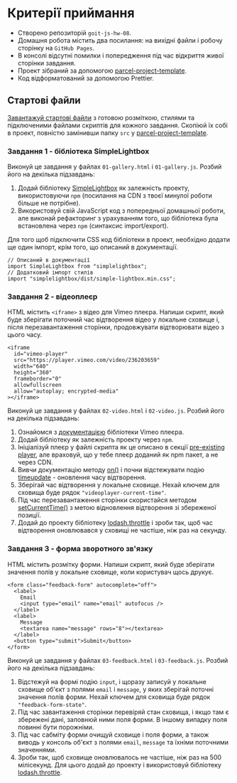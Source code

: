 # Критерії приймання
- Створено репозиторій `goit-js-hw-08`.
- Домашня робота містить два посилання: на вихідні файли і робочу сторінку на `GitHub Pages`.
- В консолі відсутні помилки і попередження під час відкриття живої сторінки завдання.
- Проект зібраний за допомогою [parcel-project-template](https://github.com/goitacademy/parcel-project-template).
- Код відформатований за допомогою Prettier.
## Стартові файли
[Завантажуй стартові файли](https://github.com/goitacademy/parcel-project-template) з готовою розміткою, стилями та підключеними файлами скриптів для кожного завдання. Скопіюй їх собі в проект, повністю замінивши папку `src` у [parcel-project-template](https://github.com/goitacademy/parcel-project-template).

### Завдання 1 - бібліотека SimpleLightbox
Виконуй це завдання у файлах `01-gallery.html` і `01-gallery.js`. Розбий його на декілька підзавдань:

1. Додай бібліотеку [SimpleLightbox](https://simplelightbox.com/) як залежність проекту, використовуючи `npm` (посилання на CDN з твоєї минулої роботи більше не потрібне).
2. Використовуй свій JavaScript код з попередньої домашньої роботи, але виконай рефакторинг з урахуванням того, що бібліотека була встановлена через `npm` (синтаксис import/export).

Для того щоб підключити CSS код бібліотеки в проект, необхідно додати ще один імпорт, крім того, що описаний в документації.
```
// Описаний в документації
import SimpleLightbox from "simplelightbox";
// Додатковий імпорт стилів
import "simplelightbox/dist/simple-lightbox.min.css";
```
### Завдання 2 - відеоплеєр
HTML містить `<iframe>` з відео для Vimeo плеєра. Напиши скрипт, який буде зберігати поточний час відтворення відео у локальне сховище і, після перезавантаження сторінки, продовжувати відтворювати відео з цього часу.
```
<iframe
  id="vimeo-player"
  src="https://player.vimeo.com/video/236203659"
  width="640"
  height="360"
  frameborder="0"
  allowfullscreen
  allow="autoplay; encrypted-media"
></iframe>
```
Виконуй це завдання у файлах `02-video.html` і `02-video.js`. Розбий його на декілька підзавдань:

1. Ознайомся з [документацією](https://github.com/vimeo/player.js/#vimeo-player-api) бібліотеки Vimeo плеєра.
2. Додай бібліотеку як залежність проекту через `npm`.
3. Ініціалізуй плеєр у файлі скрипта як це описано в секції [pre-existing player](https://github.com/vimeo/player.js/#pre-existing-player), але враховуй, що у тебе плеєр доданий як npm пакет, а не через CDN.
4. Вивчи документацію методу [on()](https://github.com/vimeo/player.js/#onevent-string-callback-function-void) і почни відстежувати подію [timeupdate](https://github.com/vimeo/player.js/#events) - оновлення часу відтворення.
5. Зберігай час відтворення у локальне сховище. Нехай ключем для сховища буде рядок `"videoplayer-current-time"`.
6. Під час перезавантаження сторінки скористайся методом [setCurrentTime()](https://github.com/vimeo/player.js/#setcurrenttimeseconds-number-promisenumber-rangeerrorerror) з метою відновлення відтворення зі збереженої позиції.
7. Додай до проекту бібліотеку [lodash.throttle](https://www.npmjs.com/package/lodash.throttle) і зроби так, щоб час відтворення оновлювався у сховищі не частіше, ніж раз на секунду.
### Завдання 3 - форма зворотного зв'язку
HTML містить розмітку форми. Напиши скрипт, який буде зберігати значення полів у локальне сховище, коли користувач щось друкує.
```
<form class="feedback-form" autocomplete="off">
  <label>
    Email
    <input type="email" name="email" autofocus />
  </label>
  <label>
    Message
    <textarea name="message" rows="8"></textarea>
  </label>
  <button type="submit">Submit</button>
</form>
```
Виконуй це завдання у файлах `03-feedback.html` і `03-feedback.js`. Розбий його на декілька підзавдань:

1. Відстежуй на формі подію `input`, і щоразу записуй у локальне сховище об'єкт з полями `email` і `message`, у яких зберігай поточні значення полів форми. Нехай ключем для сховища буде рядок `"feedback-form-state"`.
2. Під час завантаження сторінки перевіряй стан сховища, і якщо там є збережені дані, заповнюй ними поля форми. В іншому випадку поля повинні бути порожніми.
3. Під час сабміту форми очищуй сховище і поля форми, а також виводь у консоль об'єкт з полями `email`, `message` та їхніми поточними значеннями.
4. Зроби так, щоб сховище оновлювалось не частіше, ніж раз на 500 мілісекунд. Для цього додай до проекту і використовуй бібліотеку [lodash.throttle](https://www.npmjs.com/package/lodash.throttle).